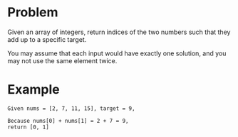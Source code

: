 # Problem

Given an array of integers, return indices of the two numbers such that they add up to a specific target.

You may assume that each input would have exactly one solution, and you may not use the same element twice.

# Example

```
Given nums = [2, 7, 11, 15], target = 9,

Because nums[0] + nums[1] = 2 + 7 = 9,
return [0, 1]
```